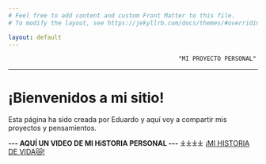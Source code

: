 ```yaml
---
# Feel free to add content and custom Front Matter to this file.
# To modify the layout, see https://jekyllrb.com/docs/themes/#overriding-theme-defaults

layout: default
---
```

                                                    "MI PROYECTO PERSONAL"
---

# ¡Bienvenidos a mi sitio!

Esta página ha sido creada por Eduardo y aquí voy a compartir mis proyectos y pensamientos.


**--- AQUÍ UN VIDEO DE MI HiSTORIA PERSONAL ---**
                        ⤓⤓⤓⤓
      [¡MI HISTORIA DE VIDA😿!](https://www.youtube.com/watch?v=GEwlZqjJ5Og)
